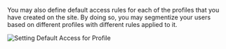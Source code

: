 You may also define default access rules for each of the profiles that you have created on the site. By doing so, you may segmentize your users based on different profiles with different rules applied to it.

![Setting Default Access for Profile](/images/administrators/05_profiles/access_1.png)
